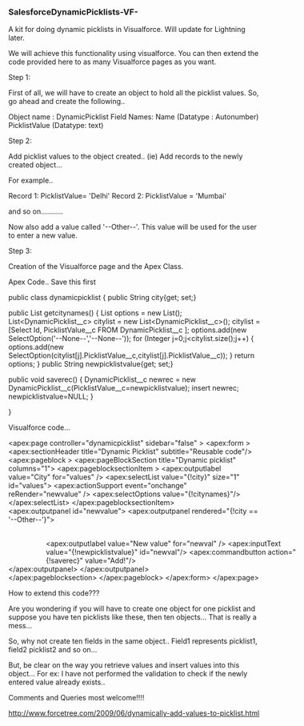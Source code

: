 ### SalesforceDynamicPicklists-VF-
A kit for doing dynamic picklists in Visualforce.  Will update for Lightning later.

We will achieve this functionality using visualforce. You can then extend the code provided here to as many Visualforce pages as you want.


Step 1:

First of all, we will have to create an object to hold all the picklist values. So, go ahead and create the following..

Object name : DynamicPicklist
Field Names:
Name (Datatype : Autonumber)
PicklistValue (Datatype: text)

Step 2:

Add picklist values to the object created.. (ie) Add records to the newly created object...

For example..

Record 1: PicklistValue= 'Delhi'
Record 2: PicklistValue = 'Mumbai'

and so on...........

Now also add a value called '--Other--'. This value will be used for the user to enter a new value.

Step 3:

Creation of the Visualforce page and the Apex Class.

Apex Code.. Save this first


public class dynamicpicklist
{
public String city{get; set;}

public List<SelectOption> getcitynames()
{
  List<SelectOption> options = new List<SelectOption>();
  List<DynamicPicklist__c> citylist = new List<DynamicPicklist__c>();
  citylist = [Select Id, PicklistValue__c FROM DynamicPicklist__c ];
  options.add(new SelectOption('--None--','--None--'));
  for (Integer j=0;j<citylist.size();j++)
  {
      options.add(new SelectOption(citylist[j].PicklistValue__c,citylist[j].PicklistValue__c));
  }
  return options;
}
public String newpicklistvalue{get; set;}

public void saverec()
{
  DynamicPicklist__c newrec = new DynamicPicklist__c(PicklistValue__c=newpicklistvalue);
  insert newrec;
  newpicklistvalue=NULL;
}

}


Visualforce code...

<apex:page controller="dynamicpicklist" sidebar="false" >
<apex:form >
<apex:sectionHeader title="Dynamic Picklist" subtitle="Reusable code"/>
<apex:pageblock >
<apex:pageBlockSection title="Dynamic picklist" columns="1">
      <apex:pageblocksectionItem >
          <apex:outputlabel value="City" for="values" />
          <apex:selectList value="{!city}" size="1" id="values">
              <apex:actionSupport event="onchange" reRender="newvalue" />
              <apex:selectOptions value="{!citynames}"/>
          </apex:selectList>
      </apex:pageblocksectionItem>                                        
          <apex:outputpanel id="newvalue">
             <apex:outputpanel rendered="{!city == '--Other--'}">
             <div style="position:relative;left:75px;">             
                  <apex:outputlabel value="New value" for="newval" />
                  <apex:inputText value="{!newpicklistvalue}" id="newval"/>
                  <apex:commandbutton action="{!saverec}" value="Add!"/>
             </div>
             </apex:outputpanel>
          </apex:outputpanel>             
  </apex:pageblocksection>
</apex:pageblock>
</apex:form>
</apex:page>

How to extend this code???

Are you wondering if you will have to create one object for one picklist and suppose you have ten picklists like these, then ten objects... That is really a mess...

So, why not create ten fields in the same object.. Field1 represents picklist1, field2 picklist2 and so on...

But, be clear on the way you retrieve values and insert values into this object... For ex: I have not performed the validation to check if the newly entered value already exists..

Comments and Queries most welcome!!!!

http://www.forcetree.com/2009/06/dynamically-add-values-to-picklist.html
